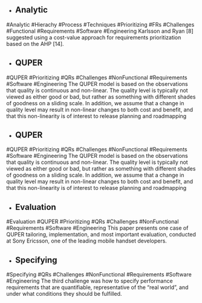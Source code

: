 - ## Analytic
#Analytic #Hierachy #Process #Techniques #Prioritizing #FRs #Challenges #Functional #Requirements #Software #Engineering 
Karlsson and Ryan [8] suggested using a cost-value  approach for requirements prioritization based on the  AHP [14].

- ## QUPER
#QUPER #Prioritizing #QRs #Challenges #NonFunctional #Requirements #Software #Engineering 
The QUPER model is based on the observations  that quality is continuous and non-linear. The quality  level is typically not viewed as either good or bad, but  rather as something with different shades of goodness  on a sliding scale. In addition, we assume that a change  in quality level may result in non-linear changes to  both cost and benefit, and that this non-linearity is of  interest to release planning and roadmapping

- ## QUPER
#QUPER #Prioritizing #QRs #Challenges #NonFunctional #Requirements #Software #Engineering 
The QUPER model is based on the observations  that quality is continuous and non-linear. The quality  level is typically not viewed as either good or bad, but  rather as something with different shades of goodness  on a sliding scale. In addition, we assume that a change  in quality level may result in non-linear changes to  both cost and benefit, and that this non-linearity is of  interest to release planning and roadmapping

- ## Evaluation
#Evaluation #QUPER #Prioritizing #QRs #Challenges #NonFunctional #Requirements #Software #Engineering 
This paper presents one case of QUPER tailoring,  implementation, and most important evaluation,  conducted at Sony Ericsson, one of the leading mobile  handset developers.

- ## Specifying
#Specifying #QRs #Challenges #NonFunctional #Requirements #Software #Engineering 
The third challenge was how to specify  performance requirements that are quantifiable,  representative of the “real world”, and under what  conditions they should be fulfilled.

